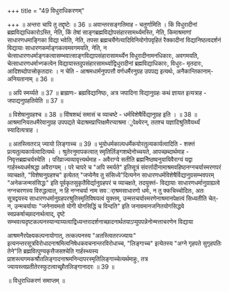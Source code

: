 +++
title = "49 विधुराधिकरणम्"

+++
॥ अन्तरा चापि तु तद्दृष्टेः ॥ 36 ॥ अवान्तरसङ्गतिमाह - चतुर्णामिति । किं विधुरादीनां ब्रह्मविद्याधिकारोऽस्ति, नेति, किं तेषां साङ्गब्रह्मविद्योपसंहारसामर्थ्यमस्ति, नेति, किमाश्रमाणां साधारणधमाङ्गिका विद्या भवेति, नेति, तपसा ब्रह्मचर्येणेत्यादिविनियोगोपवृहितं रैक्कादीनां विद्यानिष्ठत्वदर्शनं विद्यायाः साधारणकर्माङ्गकत्वमवगमयति, नेति, न चेत्साधारणधर्माङ्गकत्वासम्भवात्साङ्गविद्यापसंहारासामर्थ्येन विधुरादीनामनधिकारः, अवगमयति, चेत्साधारणधर्माभ्गकत्वेन विद्यायास्तदुपसंहारसामर्थ्याद्विधुरादीनां ब्रह्मविद्याधिकारः, विधुरः- मृतदारः, आदिशब्दोपात्त्रोकृतदारः । न चेति - आश्रमधार्मनुपपत्तौ वर्णधर्मैरनुग्रह उपपद्य इत्यर्थः, अनैकान्तिकानाम्- अनियतानाम् ॥ 36 ॥

॥ अपि स्मर्य्यते ॥ 37 ॥ ब्राह्मणः- ब्रह्मविद्यानिष्ठः, अत्र जपादिना विद्यानुग्रहः कथं ज्ञायत इत्यत्राह - जपाद्यनुग्रहतियेति ॥ 37 ॥

॥ विशेषानुग्रहश्च ॥ 38 ॥ विोषशब्दं समासं च व्याचष्टे - धर्मविशेषैर्विद्यानुग्रह इति । ॥ 38 ॥ आश्रमानियतधमैरेवानुग्रह उपपद्यते चेदाश्रमप्राप्तिक्षमैरप्याश्रमा ुपेक्ष्येरन्, ततश्च यज्ञादिश्रुतिवैयर्थ्यं स्यादित्यत्राह ।

॥ अतस्त्वितरञ् ज्यायो लिङ्गाच्च ॥ 39 ॥ भूयोधर्मकाल्पधर्मेकयोरतुल्यकार्यत्वादिति - शक्त्तं प्रत्यतुल्यकार्यत्वादित्यर्थः । श्रुतेरनुमापकत्वात् स्मृतिर्लिङ्गशब्देनोच्चयते, आपच्छब्दार्थमाह - निवृत्तब्रह्मचर्यस्येति । परिव्राज्यव्यावृत्त्यर्थमाह - अवैराग्ये सतीति ब्रह्मनिेष्ठष्वनुयायिवैराग्यं यद्वा गार्हस्थ्यधर्मश्रद्धा अवैराग्यम् । परे चापरे च "अपि स्मर्यते" इतिसूत्रं संवर्त्तादीनामाश्रमवहिष्ठनग्नचर्यास्मरणपरं व्याचक्षते, "विशेषानुग्रहश्च" इत्येतत् "जप्येनैव तु संसिध्ये"दित्यनेन साधारणधर्मविशेषैर्विद्यानुग्रसम्भवपरम् "अनेकजन्मसंसिद्धः" इति पूर्वकृतसुकृतैविर्द्यानुग्रहपरं च व्याचक्षते, तदयुक्त्तं- विद्यायाः साधारणधर्मानुग्राह्यत्वे नग्नचरणस्य विरुद्धत्वात्, न हि नग्नचर्या नाम सवर्ाश्रमसाधारणो धर्मः, न तु क्कचिच्चोदितः, अतः सूत्रद्वयस्य साधारणधर्मानुग्रहपरश्रुतिस्मृतिविषयत्वं युक्त्तम्, उन्मत्तचर्यास्मरणेनाश्रमानपेक्षत्वं सिध्यतीति चेत्- न, उन्मचर्यायाः "जनेनावमतो योगी योगसिद्धिं च विन्दति" इति जनावमानजनितयोगसिद्धये स्वप्रकर्षाच्छादनार्थत्वाद्, दृष्टे सम्भवत्यदृष्टकल्पनस्यान्याय्यत्वाद्विध्यन्तरादर्शनाच्छादनार्थतयाऽप्युपपन्नेनोन्मत्ताचरणेन विद्याया

आश्रमनैरपेक्ष्यकल्पनायोगात्, तत्कल्पनस्य "अतस्त्वितरज्ज्यायः" इत्यनन्तरसूत्रविरोधादनाश्रमित्वनिषेधकवचनान्तरविरोधाच्च, "लिङ्गाच्च" इत्येतस्य "अग्ने गृहपते सुगृहपतिः तेने"ति ब्रह्मवित्पुण्यकृत्तैजसश्चेति गार्हस्थ्यस्य प्राशस्त्यगमकश्रौतलिङ्गादनाश्रमनिन्दापरस्मृतिलिङ्गाच्चेत्यर्थमाहुः, तत्र ज्यायस्त्वप्रतीतेरस्फुटत्वाच्छ्रौतलिङ्गानादरः ॥ 39 ॥

॥ विधुराधिकरणं समाप्तम् ॥

